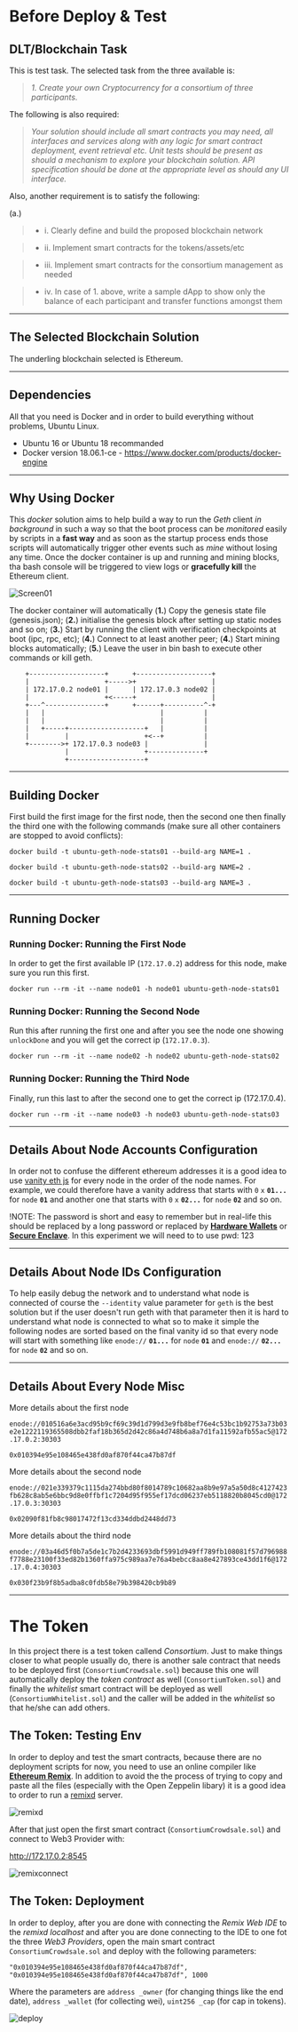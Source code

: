 # Before Deploy & Test

## DLT/Blockchain Task

This is test task. The selected task from the three available is:

> *1. Create your own Cryptocurrency for a consortium of three participants.*

The following is also required:

> *Your solution should include all smart contracts you may need, all interfaces and services along with any logic for smart contract deployment, event retrieval etc. Unit tests should be present as should a mechanism to explore your blockchain solution. API specification should be done at the appropriate level as should any UI interface.*

Also, another requirement is to satisfy the following:

(a.)

> * i. Clearly define and build the proposed blockchain network

> * ii. Implement smart contracts for the tokens/assets/etc

> * iii. Implement smart contracts for the consortium management as needed

> * iv. In case of 1. above, write a sample dApp to show only the balance of each participant and transfer functions amongst them

----

## The Selected Blockchain Solution

The underling blockchain selected is Ethereum.

----

## Dependencies

All that you need is Docker and in order to build everything without problems, Ubuntu Linux.

* Ubuntu 16 or Ubuntu 18 recommanded
* Docker version 18.06.1-ce - https://www.docker.com/products/docker-engine

----

## Why Using Docker

This *docker* solution aims to help build a way to run the *Geth* client *in background* in such a way so that the boot process can be *monitored* easily by scripts in a **fast way** and as soon as the startup process ends those scripts will automatically trigger other events such as *mine* without losing any time. Once the docker container is up and running and mining blocks, tha bash console will be triggered to view logs or **gracefully kill** the Ethereum client.

![Screen01](screenshot-01.jpg)

The docker container will automatically (**1.**) Copy the genesis state file (genesis.json); (**2.**) initialise the genesis block after setting up static nodes and so on; (**3.**) Start by running the client with verification checkpoints at boot (ipc, rpc, etc); (**4.**) Connect to at least another peer; (**4.**) Start mining blocks automatically; (**5.**) Leave the user in bin bash to execute other commands or kill geth.

```
    +-------------------+      +-------------------+
    |                   +----->+                   |
    | 172.17.0.2 node01 |      | 172.17.0.3 node02 |
    |                   +<-----+                   |
    +---^---------------+      +------+----------^-+
    |   |                             |          |
    |   |                             |          |
    |   +-----+-------------------+   |          |
    |         |                   +<--+          |
    +-------->+ 172.17.0.3 node03 |              |
              |                   +--------------+
              +-------------------+
```

----

## Building Docker

First build the first image for the first node, then the second one then finally the third one with the following commands (make sure all other containers are stopped to avoid conflicts):

`docker build -t ubuntu-geth-node-stats01 --build-arg NAME=1 .`

`docker build -t ubuntu-geth-node-stats02 --build-arg NAME=2 .`

`docker build -t ubuntu-geth-node-stats03 --build-arg NAME=3 .`

----

## Running Docker

### Running Docker: Running the First Node

In order to get the first available IP (`172.17.0.2`) address for this node, make sure you run this first.

`docker run --rm -it --name node01 -h node01 ubuntu-geth-node-stats01`

### Running Docker: Running the Second Node

Run this after running the first one and after you see the node one showing `unlockDone` and you will get the correct ip (`172.17.0.3`).

`docker run --rm -it --name node02 -h node02 ubuntu-geth-node-stats02`

### Running Docker: Running the Third Node

Finally, run this last to after the second one to get the correct ip (172.17.0.4).

`docker run --rm -it --name node03 -h node03 ubuntu-geth-node-stats03`

----

## Details About Node Accounts Configuration

In order not to confuse the different ethereum addresses it is a good idea to use [vanity eth js](https://www.npmjs.com/package/vanity-eth) for every node in the order of the node names. For example, we could therefore have a vanity address that starts with `0` `x` **`01...`** for `node` **`01`** and another one that starts with `0` `x` **`02...`** for `node` **`02`** and so on.

!NOTE: The password is short and easy to remember but in real-life this should be replaced by a long password or replaced by **[Hardware Wallets](https://www.hardware-wallets.net/ethereum/)** or **[Secure Enclave](https://www.computerhope.com/jargon/s/secure-enclave.htm)**. In this experiment we will need to to use pwd: 123

----

## Details About Node IDs Configuration

To help easily debug the network and to understand what node is connected of course the `--identity` value parameter for `geth` is the best solution but if the user doesn't run geth with that parameter then it is hard to understand what node is connected to what so to make it simple the following nodes are sorted based on the final vanity id so that every node will start with something like `enode://` **`01...`** for `node` **`01`** and `enode://` **`02...`** for `node` **`02`** and so on.

----

## Details About Every Node Misc

More details about the first node

`enode://010516a6e3acd95b9cf69c39d1d799d3e9fb8bef76e4c53bc1b92753a73b03e2e1222119365508dbb2faf18b365d2d42c86a4d748b6a8a7d1fa11592afb55ac5@172.17.0.2:30303`

`0x010394e95e108465e438fd0af870f44ca47b87df`

More details about the second node

`enode://021e339379c1115da274bbd80f8014789c10682aa8b9e97a5a50d8c4127423fb628c8ab5e6bbc9d8e0ffbf1c7204d95f955ef17dcd06237eb5118820b8045cd0@172.17.0.3:30303`

`0x02090f81fb8c98017472f13cd334ddbd2448dd73`

More details about the third node

`enode://03a46d5f0b7a5de1c7b2d4233693dbf5991d949ff789fb108081f57d796988f7788e23100f33ed82b1360ffa975c989aa7e76a4bebcc8aa8e427893ce43dd1f6@172.17.0.4:30303`

`0x030f23b9f8b5adba8c0fdb58e79b398420cb9b89`

----

# The Token

In this project there is a test token callend *Consortium*. Just to make things closer to what people usually do, there is another sale contract that needs to be deployed first (`ConsortiumCrowdsale.sol`) because this one will automatically deploy the *token contract* as well (`ConsortiumToken.sol`) and finally the *whitelist* smart contract will be deployed as well (`ConsortiumWhitelist.sol`) and the caller will be added in the *whitelist* so that he/she can add others.

## The Token: Testing Env

In order to deploy and test the smart contracts, because there are no deployment scripts for now, you need to use an online compiler like  **[Ethereum Remix](https://remix.ethereum.org)**. In addition to avoid the the process of trying to copy and paste all the files (especially with the Open Zeppelin libary) it is a good idea to  order to run a [remixd](https://www.npmjs.com/package/remixd) server.

![remixd](screenshot-02.jpg)

After that just open the first smart contract (`ConsortiumCrowdsale.sol`) and connect to Web3 Provider with:

http://172.17.0.2:8545

![remixconnect](screenshot-03.jpg)

## The Token: Deployment

In order to deploy, after you are done with connecting the *Remix Web IDE* to the *remixd localhost* and after you are done connecting to the IDE to one fot the three *Web3 Providers*, open the main smart contract `ConsortiumCrowdsale.sol` and deploy with the following parameters:

`"0x010394e95e108465e438fd0af870f44ca47b87df", "0x010394e95e108465e438fd0af870f44ca47b87df", 1000`

Where the parameters are `address _owner` (for changing things like the end date), `address _wallet` (for collecting wei), `uint256 _cap` (for cap in tokens).

![deploy](screenshot-04.jpg)
